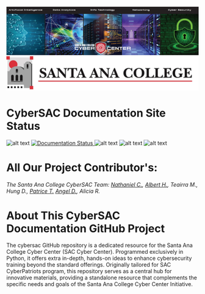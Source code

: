 ![Banner](https://raw.githubusercontent.com/natt96z/cybersac/main/docs/img/SACCyberCenter.PNG)
![Banner](https://github.com/natt96z/cybersac/blob/main/docs/logos/Reasearch_1.jpg) 


**CyberSAC Documentation Site Status**
===================================
![alt text](https://img.shields.io/badge/Status-Active-red)
<a href='https://cybersac.readthedocs.io/en/latest/?badge=latest'>
    <img src='https://readthedocs.org/projects/cybersac/badge/?version=latest' alt='Documentation Status' />
</a>
![alt text](https://img.shields.io/badge/Theme-Lumache-yellow)
![alt text](https://img.shields.io/badge/Engine-Sphinx-blueviolet)
![alt text](https://img.shields.io/badge/PDF-Unavaliable%20-blue)


**All Our Project Contributor's:**
======================================

_The Santa Ana College CyberSAC Team: [Nathaniel C.](https://github.com/natt96z), [Albert H.](https://github.com/liluzibird), Teairra M., Hung D., [Patrice T.](https://github.com/computerbluerain) [Angel D.](https://github.com/OdyTro), Alicia R._


About This CyberSAC Documentation GitHub Project
======================================================
The cybersac GitHub repository is a dedicated resource for the Santa Ana College Cyber Center (SAC Cyber Center). Programmed exclusively in Python, it offers extra in-depth, hands-on ideas to enhance cybersecurity training beyond the standard offerings. Originally tailored for SAC CyberPatriots program, this repository serves as a central hub for innovative materials, providing a standalone resource that complements the specific needs and goals of the Santa Ana College Cyber Center Initiative.


